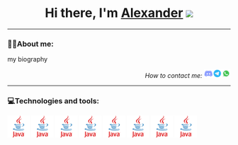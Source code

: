 <h1 align="center">Hi there, I'm <a href="">Alexander</a> 
<img src="https://github.com/blackcater/blackcater/raw/main/images/Hi.gif" height="32"/></h1>
<hr>
<h3><span>👨‍💻</span>About me:</h3>
<p>my biography</p>
<p align="right"><em>How to contact me: </em><a 
href="https://discordapp.com/users/847479130488569886/"><img width="20" height="20" src="pictures/discord.png"></a><a 
href="https://t.me/Fairen8"><img width="20" height="20" src="pictures/telegram.png"></a><a 
href="https://wa.me/qr/KU67JD4TMTNFA1"><img width="20" height="20" src="pictures/whatsapp.png"></a>
</p>
<hr>
<h3><span>💻</span>Technologies and tools:</h3>
<div>
<img width="50" height="50" src="pictures/Java.png">
<img width="50" height="50" src="pictures/Java.png">
<img width="50" height="50" src="pictures/Java.png">
<img width="50" height="50" src="pictures/Java.png">
<img width="50" height="50" src="pictures/Java.png">
<img width="50" height="50" src="pictures/Java.png">
<img width="50" height="50" src="pictures/Java.png">
<img width="50" height="50" src="pictures/Java.png">
</div>


